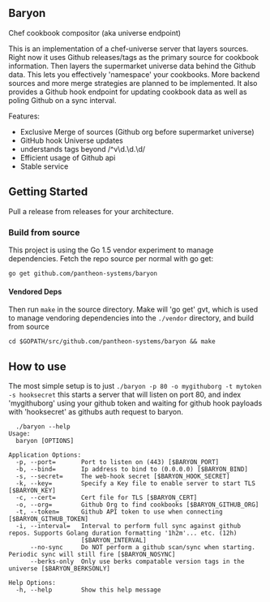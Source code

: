 Baryon
-----
Chef cookbook compositor (aka universe endpoint)

This is an implementation of a chef-universe server that layers sources.
Right now it uses Github releases/tags as the primary source for cookbook
information. Then layers the supermarket universe data behind the Github
data. This lets you effectively 'namespace' your cookbooks. More backend
sources and more merge strategies are planned to be implemented. It also
provides a Github hook endpoint for updating cookbook data as well as
poling Github on a sync interval.

Features:
  * Exclusive Merge of sources (Github org before supermarket universe)
  * GitHub hook Universe updates
  * understands tags beyond /^v\d.\d.\d/
  * Efficient usage of Github api
  * Stable service

## Getting Started
Pull a release from releases for your architecture.

### Build from source
This project is using the Go 1.5 vendor experiment to manage dependencies. Fetch the repo source per normal with go get:
```Shell
go get github.com/pantheon-systems/baryon
```

#### Vendored Deps
Then run `make` in the source directory. Make will 'go get' gvt, which is used to manage vendoring dependencies into the `./vendor` directory, and build from source
```Shell
cd $GOPATH/src/github.com/pantheon-systems/baryon && make
```

## How to use
 The most simple setup is to just `./baryon -p 80 -o mygithuborg -t mytoken -s hooksecret` this starts a server that will listen on port 80, and index 'mygithuborg' using your github token and waiting for github hook payloads with 'hooksecret' as githubs auth request to baryon.

```
  ./baryon --help
Usage:
  baryon [OPTIONS]

Application Options:
  -p, --port=       Port to listen on (443) [$BARYON_PORT]
  -b, --bind=       Ip address to bind to (0.0.0.0) [$BARYON_BIND]
  -s, --secret=     The web-hook secret [$BARYON_HOOK_SECRET]
  -k, --key=        Specify a Key file to enable server to start TLS [$BARYON_KEY]
  -c, --cert=       Cert file for TLS [$BARYON_CERT]
  -o, --org=        Github Org to find cookbooks [$BARYON_GITHUB_ORG]
  -t, --token=      Github API token to use when connecting [$BARYON_GITHUB_TOKEN]
  -i, --interval=   Interval to perform full sync against github repos. Supports Golang duration formatting '1h2m'... etc. (12h)
                    [$BARYON_INTERVAL]
      --no-sync     Do NOT perform a github scan/sync when starting. Periodic sync will still fire [$BARYON_NOSYNC]
      --berks-only  Only use berks compatable version tags in the universe [$BARYON_BERKSONLY]

Help Options:
  -h, --help        Show this help message
```
